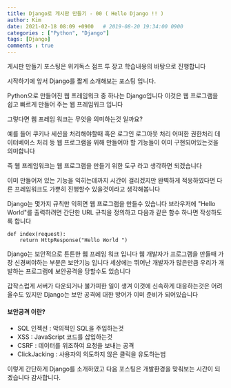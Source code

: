 ```yaml
---
title: Django로 게시판 만들기 - 00 ( Hello Django !! )
author: Kim
date: 2021-02-18 08:09 +0900   # 2019-08-20 19:34:00 0900
categories : ["Python", "Django"]
tags: [Django]
comments : true
---
```


게시판 만들기 포스팅은 위키독스 점프 투 장고 학습내용의 바탕으로 진행합니다<br>

시작하기에 앞서 Django를 짧게 소개해보는 포스팅 입니다.

Python으로 만들어진 웹 프레임워크 중 하나는 Django입니다 이것은 웹 프로그램을 쉽고 빠르게 만들어 주는 웹 프레임워크 입니다

그렇다면 웹 프레임 워크는 무엇을 의미하는것 일까요?

예를 들어 쿠키나 세션을 처리해야할때 혹은 로그인 로그아웃 처리 어떠한 권한처리 데이터베이스 처리 등
웹 프로그램을 위해 만들어야 할 기능들이 이미 구현되어있는것을 의미합니다

즉 웹 프레임워크는 웹 프로그램을 만들기 위한 도구 라고 생각하면 되겠습니다

이미 만들어져 있는 기능을 익히는데까지 시간이 걸리겠지만 완벽하게 적응하였다면
다른 프레임워크도 가뿐히 진행할수 있을것이라고 생각해봅니다

Django는 몇가지 규칙만 익히면 웹 프로그램을 만들수 있습니다 브라우저에 "Hello World"를 출력하려면
간단한 URL 규칙을 정의하고 다음과 같은 함수 하나면 작성하도록 합니다

```
def index(request):
    return HttpResponse("Hello World ")
```

Django는 보안적으로 튼튼한 웹 프레임 워크 입니다
웹 개발자가 프로그램을 만들때 가장 신경써야하는 부분은 보안기능 입니다
세상에는 뛰어난 개발자가 많은만큼 우리가 개발하는 프로그램에 보안공격을 당할수도 있습니다

갑작스럽게 서버가 다운되거나 불가피한 일이 생겨 이것에 신속하게 대응하는것은 어려울수도 있지만
Django는 보안 공격에 대한 방어가 이미 준비가 되어있습니다

#### 보안공격 이란?
* SQL 인젝션 : 악의적인 SQL을 주입하는것
* XSS : JavaScript 코드를 삽입하는것
* CSRF : 데이터를 위조하여 요청을 보내는 공격
* ClickJacking : 사용자의 의도하지 않은 클릭을 유도하는법

이렇게 간단하게 Django를 소개하였고
다음 포스팅은 개발환경을 맞춰보는 시간이 되겠습니다 감사합니다.




